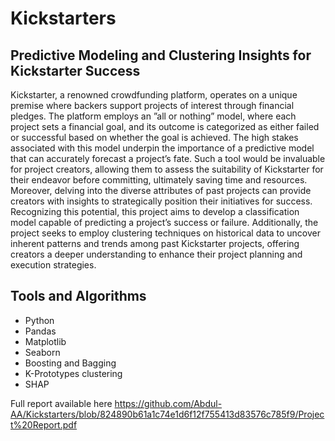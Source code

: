 # Kickstarters
## Predictive Modeling and Clustering Insights for Kickstarter Success
Kickstarter, a renowned crowdfunding platform, operates on a unique premise where backers support
projects of interest through financial pledges. The platform employs an ”all or nothing” model, where
each project sets a financial goal, and its outcome is categorized as either failed or successful based on
whether the goal is achieved. The high stakes associated with this model underpin the importance of a
predictive model that can accurately forecast a project’s fate. Such a tool would be invaluable for project
creators, allowing them to assess the suitability of Kickstarter for their endeavor before committing,
ultimately saving time and resources. Moreover, delving into the diverse attributes of past projects
can provide creators with insights to strategically position their initiatives for success. Recognizing this
potential, this project aims to develop a classification model capable of predicting a project’s success
or failure. Additionally, the project seeks to employ clustering techniques on historical data to uncover
inherent patterns and trends among past Kickstarter projects, offering creators a deeper understanding
to enhance their project planning and execution strategies.

## Tools and Algorithms
- Python
- Pandas
- Matplotlib
- Seaborn
- Boosting and Bagging
- K-Prototypes clustering
- SHAP

Full report available here https://github.com/Abdul-AA/Kickstarters/blob/824890b61a1c74e1d6f12f755413d83576c785f9/Project%20Report.pdf
